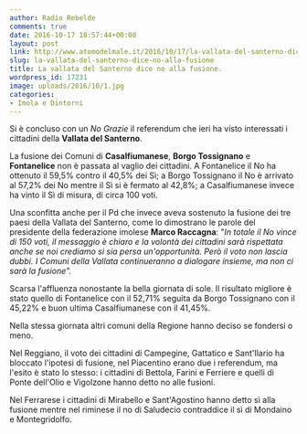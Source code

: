 ```yaml
---
author: Radio Rebelde
comments: true
date: 2016-10-17 18:57:44+00:00
layout: post
link: http://www.atomodelmale.it/2016/10/17/la-vallata-del-santerno-dice-no-alla-fusione/
slug: la-vallata-del-santerno-dice-no-alla-fusione
title: La vallata del Santerno dice no alla fusione.
wordpress_id: 17231
image: uploads/2016/10/1.jpg
categories:
- Imola e Dintorni
---
```


Si è concluso con un _No Grazie_ il referendum che ieri ha visto interessati i cittadini della **Vallata del Santerno**.

La fusione dei Comuni di **Casalfiumanese**, **Borgo Tossignano** e **Fontanelice** non è passata al vaglio dei cittadini. A Fontanelice il No ha ottenuto il 59,5% contro il 40,5% dei Sì; a Borgo Tossignano il No è arrivato al 57,2% dei No mentre il Sì si è fermato al 42,8%; a Casalfiumanese invece ha vinto il Sì di misura, di circa 100 voti.

Una sconfitta anche per il Pd che invece aveva sostenuto la fusione dei tre paesi della Vallata del Santerno, come lo dimostrano le parole del presidente della federazione imolese **Marco Raccagna**: "_In totale il No vince di 150 voti, il messaggio è chiaro e la volontà dei cittadini sarà rispettata anche se noi crediamo si sia persa un'opportunità. Però il voto non lascia dubbi. I Comuni della Vallata continueranno a dialogare insieme, ma non ci sarà la fusione"._

Scarsa l'affluenza nonostante la bella giornata di sole. Il risultato migliore è stato quello di Fontanelice con il 52,71% seguita da Borgo Tossignano con il 45,22% e buon ultima Casalfiumanese con il 41,45%.

Nella stessa giornata altri comuni della Regione hanno deciso se fondersi o meno.

Nel Reggiano, il voto dei cittadini di Campegine, Gattatico e Sant'Ilario ha bloccato l'ipotesi di fusione, nel Piacentino erano due i referendum, ma l'esito è stato lo stesso: i cittadini di Bettola, Farini e Ferriere e quelli di Ponte dell'Olio e Vigolzone hanno detto no alle fusioni.

Nel Ferrarese i cittadini di Mirabello e Sant'Agostino hanno detto sì alla fusione mentre nel riminese il no di Saludecio contraddice il sì di Mondaino e Montegridolfo.
